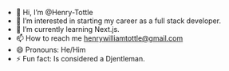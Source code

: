 - 👋 Hi, I’m @Henry-Tottle
- 👀 I’m interested in starting my career as a full stack developer.
- 🌱 I’m currently learning Next.js.
- 📫 How to reach me henrywilliamtottle@gmail.com
- 😄 Pronouns: He/Him
- ⚡ Fun fact: Is considered a Djentleman.

<!---
Henry-Tottle/Henry-Tottle is a ✨ special ✨ repository because its `README.md` (this file) appears on your GitHub profile.
You can click the Preview link to take a look at your changes.
--->
